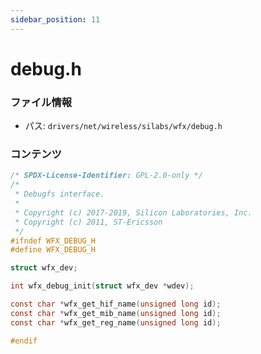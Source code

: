 ```yaml
---
sidebar_position: 11
---
```

# debug.h

### ファイル情報

- パス: `drivers/net/wireless/silabs/wfx/debug.h`

### コンテンツ

```h
/* SPDX-License-Identifier: GPL-2.0-only */
/*
 * Debugfs interface.
 *
 * Copyright (c) 2017-2019, Silicon Laboratories, Inc.
 * Copyright (c) 2011, ST-Ericsson
 */
#ifndef WFX_DEBUG_H
#define WFX_DEBUG_H

struct wfx_dev;

int wfx_debug_init(struct wfx_dev *wdev);

const char *wfx_get_hif_name(unsigned long id);
const char *wfx_get_mib_name(unsigned long id);
const char *wfx_get_reg_name(unsigned long id);

#endif

```
